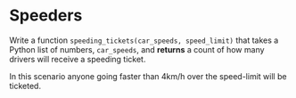 # Speeders

Write a function `speeding_tickets(car_speeds, speed_limit)` that takes a Python list of numbers, `car_speeds`, and **returns** a count of how many drivers will receive a speeding ticket.

In this scenario anyone going faster than 4km/h over the speed-limit will be ticketed.
